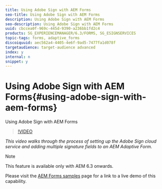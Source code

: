 ```yaml
---
title: Using Adobe Sign with AEM Forms
seo-title: Using Adobe Sign with AEM Forms
description: Using Adobe Sign with AEM Forms
seo-description: Using Adobe Sign with AEM Forms
uuid: cbccea0f-969c-445d-9390-a236bb1fd2c4
products: SG_EXPERIENCEMANAGER/6.3/FORMS, SG_ESIGNSERVICES
topic-tags: forms, adaptive_forms
discoiquuid: aec562a4-4405-4e6f-9ad5-7477fa1d078f
targetaudience: target-audience advanced
index: y
internal: n
snippet: y
---
```


# Using Adobe Sign with AEM Forms{#using-adobe-sign-with-aem-forms}

Using Adobe Sign with AEM Forms

>[!VIDEO](https://video.tv.adobe.com/v/18696?quality=9&learn=on)

*This video walks through the process of setting up the Adobe Sign cloud service and adding multiple signature fields to an AEM Adaptive Form.*

>[!NOTE]
>
>This feature is available only with AEM 6.3 onwards.

Please visit the [AEM Forms samples](https://forms.enablementadobe.com/content/samples/samples.html?query=0) page for a link to a live demo of this capability.
